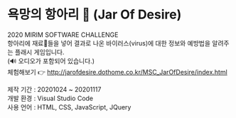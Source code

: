 # 욕망의 항아리 🔮 (Jar Of Desire)
2020 MIRIM SOFTWARE CHALLENGE  
항아리에 재료🧪들을 넣어 결과로 나온 바이러스(virus)에 대한 정보와 예방법을 알려주는 플래시 게임입니다.  
(🔊 오디오가 포함되어 있습니다.)   
체험해보기 👉 http://jarofdesire.dothome.co.kr/MSC_JarOfDesire/index.html  
  
제작 기간 : 20201024 ~ 20201117     
개발 환경 : Visual Studio Code  
사용 언어 : HTML, CSS, JavaScript, JQuery     
